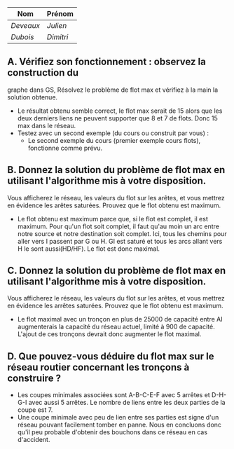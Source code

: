 |Nom|Prénom|
|--|--|
| *Deveaux* | *Julien*|
| *Dubois* | *Dimitri* |

## A. Vérifiez son fonctionnement : observez la construction du
   graphe dans GS, Résolvez le problème de flot max et vérifiez à la main la solution obtenue.
   - Le résultat obtenu semble correct, le flot max serait de 15 alors que les deux derniers liens ne peuvent supporter que 8 et 7 de flots. Donc 15 max dans le réseau.
   - Testez avec un second exemple (du cours ou construit par vous) :
       - Le second exemple du cours (premier exemple cours flots), fonctionne comme prévu.


## B. Donnez la solution du problème de flot max en utilisant l'algorithme mis à votre disposition.
Vous afficherez le réseau, les valeurs du flot sur les arêtes, et vous mettrez en évidence les arêtes saturées. Prouvez que le flot obtenu est maximum.
- Le flot obtenu est maximum parce que, si le flot est complet, il est maximum. Pour qu'un flot soit complet, il faut qu'au moin un arc entre notre source et notre destination soit complet.
Ici, tous les chemins pour aller vers I passent par G ou H. GI est saturé et tous les arcs allant vers H le sont aussi(HD/HF). Le flot est donc maximal.


## C. Donnez la solution du problème de flot max en utilisant l'algorithme mis à votre disposition.
Vous afficherez le réseau, les valeurs du flot sur les arêtes, et vous mettrez en évidence les arrêtes saturées.
Prouvez que le flot obtenu est maximum.
- Le flot maximal avec un tronçon en plus de 25000 de capacité entre AI augmenterais la capacité du réseau actuel, limité à 900 de capacité. L'ajout de ces tronçons devrait donc augmenter le flot maximal. 


## D. Que pouvez-vous déduire du flot max sur le réseau routier concernant les tronçons à construire ?
- Les coupes minimales associées sont A-B-C-E-F avec 5 arrêtes et D-H-G-I avec aussi 5 arrêtes. Le nombre de liens entre les deux parties de la coupe est 7. 
- Une coupe minimale avec peu de lien entre ses parties est signe d'un réseau pouvant facilement tomber en panne.
Nous en concluons donc qu'il peu probable d'obtenir des bouchons dans ce réseau en cas d'accident.
